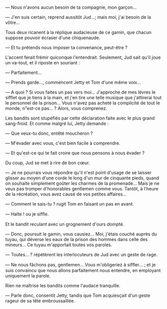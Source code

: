 — Nous n'avons aucun besoin de ta compagnie, mon garçon...

— J'en suis certain, reprend aussitôt Jud...; mais moi, j'ai besoin de la vôtre...

Tous deux ricanent à la réplique audacieuse de ce gamin, que
chacun suppose pouvoir écraser d'une chiquenaude.

— Et tu prétends nous imposer ta convenance, peut-être ?

L'accent ferait frémir quiconque l'entendrait. Seulement, Jud sait qu'il joue un va-tout, et il riposte en souriant :

— Parfaitement...

— Prends garde..., commencent Jetty et Tom d'une même voix...

— A quoi ? Si vous faites un pas vers moi... J'approche de mes lèvres le sifflet que je tiens à la main, et j'en tire une telle musique que j'attirerai tout le personnel de la prison... Vous n'avez pas acheté la complicité de tout le monde, n"est-ce pas... ? Alors, vous comprenez.

Les bandits sont stupéfiés par cette déclaration faite avec le plus grand sang-froid. Et comme malgré lui, Jetty demande :

— Que veux-tu donc, entêté moucheron ?

— M'évader avec vous, c'est bien facile à comprendre.

— Et qu'est-ce qui te fait croire que nous pensons à nous évader ?

Du coup, Jud se met à rire de bon cœur.

— Je ne pourrais vous répondre qu'il n'est point d'usage de se laisser glisser au moyen d'une corde le long d'un mur de cinquante pieds, quand on souhaite simplement goûter les charmes de la promenade... Mais je ne veux pas tromper d'honorables gentlemen comme vous. Tantôt, à l'heure de la récréation, vous avez causé de vos petites affaires...

— Comment le sais-tu ? rugit Tom en faisant un pas en avant.

— Halte ! ou je sifﬂe.

Et le bandit reculant avec un grognement d'ours dompté.

— Donc, poursuit le gamin, vous causiez... Moi, j'étais couché auprès du tuyau, qui déverse les eaux de la prison des hommes dans celle des mineurs... Ce tuyau m'apportait toutes vos paroles.

— Toutes... ? répétèrent les interlocuteurs de Jud avec un geste de rage.

— Ne nous fâchons pas, gentlemen... Vous m'obligeriez à sifﬂer... ; et je suis convaincu que nous allons parfaitement nous entendre, en employant uniquement la parole.

Rien ne maîtrise les bandits comme l'audace tranquille.

— Parle donc, consentit Jetty, tandis que Tom acquiesçait d'un geste rageur de sa tête embroussaillée.
